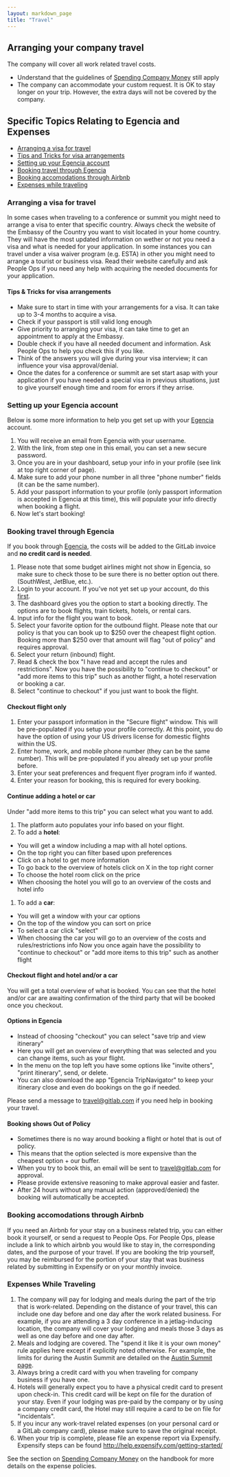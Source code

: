 ```yaml
---
layout: markdown_page
title: "Travel"
---
```


## Arranging your company travel

The company will cover all work related travel costs.  
- Understand that the guidelines of [Spending Company Money](https://about.gitlab.com/handbook/#spending-company-money) still apply
- The company can accommodate your custom request. It is OK to stay longer on
your trip. However, the extra days will not be covered by the company.

## Specific Topics Relating to Egencia and Expenses

- [Arranging a visa for travel](#arrange-visa)
- [Tips and Tricks for visa arrangements](#visa-tips)
- [Setting up your Egencia account](#setup-egencia)  
- [Booking travel through Egencia](#egencia) 
- [Booking accomodations through Airbnb](#airbnb) 
- [Expenses while traveling](#expenses-while-traveling)


### Arranging a visa for travel <a name="arrange-visa"></a>
In some cases when traveling to a conference or summit you might need to arrange a visa to enter that specific country.
Always check the website of the Embassy of the Country you want to visit located in your home country. They will have the most updated information on wether or not you need a visa and what is needed for your application. In some instances you can travel under a visa waiver program (e.g. ESTA) in other you might need to arrange a tourist or business visa. Read their website carefully and ask People Ops if you need any help with acquiring the needed documents for your application.

#### Tips & Tricks for visa arrangements <a name="visa-tips"></a>
- Make sure to start in time with your arrangements for a visa. It can take up to 3-4 months to acquire a visa.
- Check if your passport is still valid long enough
- Give priority to arranging your visa, it can take time to get an appointment to apply at the Embassy.
- Double check if you have all needed document and information. Ask People Ops to help you check this if you like.
- Think of the answers you will give during your visa interview; it can influence your visa approval/denial.
- Once the dates for a conference or summit are set start asap with your application if you have needed a special visa in previous situations, just to give yourself enough time and room for errors if they arrise.

### Setting up your Egencia account<a name="setup-egencia"></a>

Below is some more information to help you get set up with your [Egencia](https://www.egencia.com) account.  

1. You will receive an email from Egencia with your username.
1. With the link, from step one in this email, you can set a new secure password.
1. Once you are in your dashboard, setup your info in your profile (see link at top right corner of page).
1. Make sure to add your phone number in all three "phone number" fields (it can be the same number).
1. Add your passport information to your profile (only passport information is accepted in Egencia at this time), this will populate your info directly when booking a flight.
1. Now let's start booking!

### Booking travel through Egencia <a name="egencia"></a>

If you book through [Egencia](https://www.egencia.com), the costs will be added
to the GitLab invoice and **no credit card is needed**.

1. Please note that some budget airlines might not show in Egencia, so make sure
to check those to be sure there is no better option out there. (SouthWest, JetBlue, etc.).
1. Login to your account. If you've not yet set up your account, do this [first](#setup-egencia).
1. The dashboard gives you the option to start a booking directly. The options are
to book flights, train tickets, hotels, or rental cars.
1. Input info for the flight you want to book.
1. Select your favorite option for the outbound flight. Please note that our policy
is that you can book up to $250 over the cheapest flight option. Booking more than
$250 over that amount will flag "out of policy" and requires approval.
1. Select your return (inbound) flight.
1. Read & check the box "I have read and accept the rules and restrictions". Now
you have the possibility to "continue to checkout" or "add more items to this trip"
such as another flight, a hotel reservation or booking a car.
1. Select "continue to checkout" if you just want to book the flight.

#### Checkout flight only

1. Enter your passport information in the "Secure flight" window. This will be
pre-populated if you setup your profile correctly. At this point, you do have the
option of using your US drivers license for domestic flights within the US.
1. Enter home, work, and mobile phone number (they can be the same number). This
will be pre-populated if you already set up your profile before.
1. Enter your seat preferences and frequent flyer program info if wanted.
1. Enter your reason for booking, this is required for every booking.

#### Continue adding a hotel or car

Under "add more items to this trip" you can select what you want to add.

1. The platform auto populates your info based on your flight.
1. To add a **hotel**:
  - You will get a window including a map with all hotel options.
  - On the top right you can filter based upon preferences
  - Click on a hotel to get more information
  - To go back to the overview of hotels click on X in the top right corner
  - To choose the hotel room click on the price
  - When choosing the hotel you will go to an overview of the costs and hotel info
1. To add a **car**:
  - You will get a window with your car options
  - On the top of the window you can sort on price
  - To select a car click "select"
  - When choosing the car you will go to an overview of the costs and rules/restrictions info
Now you once again have the possibility to "continue to checkout" or "add more items to this trip" such as another flight

#### Checkout flight and hotel and/or a car

You will get a total overview of what is booked. You can see that the hotel and/or car are awaiting confirmation of the third party that will be booked once you checkout.

#### Options in Egencia

* Instead of choosing "checkout" you can select "save trip and view itinerary"
* Here you will get an overview of everything that was selected and you can change items, such as your flight.
* In the menu on the top left you have some options like "invite others", "print itinerary", send, or delete.
* You can also download the app "Egencia TripNavigator" to keep your itinerary close and even do bookings on the go if needed.

Please send a message to travel@gitlab.com if you need help in booking your travel.

#### Booking shows Out of Policy

* Sometimes there is no way around booking a flight or hotel that is out of policy.
* This means that the option selected is more expensive than the cheapest option + our buffer.
* When you try to book this, an email will be sent to travel@gitlab.com for approval.
* Please provide extensive reasoning to make approval easier and faster.
* After 24 hours without any manual action (approved/denied) the booking will automatically be accepted.

### Booking accomodations through Airbnb <a name="airbnb"></a>

If you need an Airbnb for your stay on a business related trip, you can either book it yourself, or send a request to People Ops. 
For People Ops, please include a link to which airbnb you would like to stay in, the corresponding dates, and the purpose of your travel. 
If you are booking the trip yourself, you may be reimbursed for the portion of your stay that was business related by submitting in Expensify or on your monthly invoice. 

### Expenses While Traveling <a name="expenses-while-traveling"></a>

1. The company will pay for lodging and meals during the part of the trip
that is work-related. Depending on the distance of your travel, this can include
one day before and one day after the work related business. For example, if you
are attending a 3 day conference in a jetlag-inducing location, the company will
cover your lodging and meals those 3 days as well as one day before and one day after.
1. Meals and lodging are covered. The "spend it like it is your own money" rule applies here except
if explicitly noted otherwise. For example, the limits for during the Austin Summit
are detailed on the [Austin Summit page](https://dev.gitlab.org/summit_group_2016/Austin-Summit-2016-project).
1. Always bring a credit card with you when traveling for company business if you have one.
1. Hotels will generally expect you to have a physical credit card to present upon check-in.
This credit card will be kept on file for the duration of your stay. Even if your lodging
was pre-paid by the company or by using a company credit card, the Hotel may still
require a card to be on file for "incidentals".
1. If you incur any work-travel related expenses (on your personal card or a GitLab
company card), please make sure to save the original receipt.
1. When your trip is complete, please file an expense report via Expensify.
Expensify steps can be found http://help.expensify.com/getting-started/

See the section on [Spending Company Money](https://about.gitlab.com/handbook/#spending-company-money)
on the handbook for more details on the expense policies.
